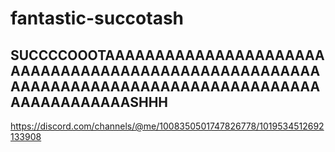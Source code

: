 # fantastic-succotash
## SUCCCCOOOTAAAAAAAAAAAAAAAAAAAAAAAAAAAAAAAAAAAAAAAAAAAAAAAAAAAAAAAAAAAAAAAAAAAAAAAAAAAAAAAAAAAAAAAAAAAAAAAASHHH
https://discord.com/channels/@me/1008350501747826778/1019534512692133908
